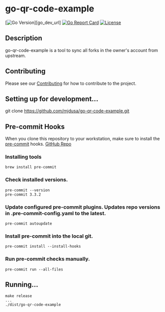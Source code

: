 # go-qr-code-example

[![Go Version][go_version_img]][go_dev_url]
[![Go Report Card][go_report_img]][go_report_url]
[![License][repo_license_img]][repo_license_url]

## Description
go-qr-code-example is a tool to sync all forks in the owner's account from upstream.

## Contributing
Please see our [Contributing](./CONTRIBUTING.md) for how to contribute to the project.

## Setting up for development...
git clone https://github.com/mjdusa/go-qr-code-example.git

## Pre-commit Hooks
When you clone this repository to your workstation, make sure to install the [pre-commit](https://pre-commit.com/) hooks. [GitHub Repo](https://github.com/pre-commit/pre-commit)

### Installing tools
```
brew install pre-commit
```

### Check installed versions.
```
pre-commit --version
pre-commit 3.3.2
```

### Update configured pre-commit plugins.  Updates repo versions in .pre-commit-config.yaml to the latest.
```
pre-commit autoupdate
```

### Install pre-commit into the local git.
```
pre-commit install --install-hooks
```

### Run pre-commit checks manually.
```
pre-commit run --all-files
```

## Running...
```
make release
...
./dist/go-qr-code-example
```


<!-- Go -->

[go_download_url]: https://golang.org/dl/
[go_install_url]: https://golang.org/cmd/go/#hdr-Compile_and_install_packages_and_dependencies
[go_version_img]: https://img.shields.io/badge/Go-1.21+-00ADD8?style=for-the-badge&logo=go
[go_report_img]: https://img.shields.io/badge/Go_report-A+-success?style=for-the-badge&logo=none
[go_report_url]: https://goreportcard.com/report/github.com/mjdusa/go-qr-code-example

<!-- Repository -->

[repo_url]: https://github.com/mjdusa/go-qr-code-example
[repo_license_url]: https://github.com/mjdusa/go-qr-code-example/blob/main/LICENSE
[repo_license_img]: http://img.shields.io/badge/license-MIT-red.svg?style=for-the-badge&logo=none

<!-- Project -->

<!-- Author -->

[author]: https://github.com/mjdusa
